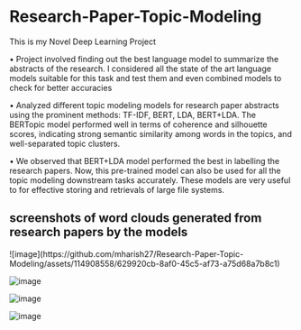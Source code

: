 # Research-Paper-Topic-Modeling
This is my Novel Deep Learning Project

• Project involved finding out the best language model to summarize the abstracts of the research. I considered all
the state of the art language models suitable for this task and test them and even combined models to check for
better accuracies

• Analyzed different topic modeling models for research paper abstracts using the prominent methods: TF-IDF,
BERT, LDA, BERT+LDA. The BERTopic model performed well in terms of coherence and silhouette scores,
indicating strong semantic similarity among words in the topics, and well-separated topic clusters.

• We observed that BERT+LDA model performed the best in labelling the research papers. Now, this pre-trained
model can also be used for all the topic modeling downstream tasks accurately. These models are very useful to for
effective storing and retrievals of large file systems.

<h2>screenshots of word clouds generated from research papers by the models</h2>
![image](https://github.com/mharish27/Research-Paper-Topic-Modeling/assets/114908558/629920cb-8af0-45c5-af73-a75d68a7b8c1)

![image](https://github.com/mharish27/Research-Paper-Topic-Modeling/assets/114908558/19e17164-72d5-4586-bc1d-d4e3901ab7ec)

![image](https://github.com/mharish27/Research-Paper-Topic-Modeling/assets/114908558/c23c6647-152d-4b24-b23d-984053657b54)

![image](https://github.com/mharish27/Research-Paper-Topic-Modeling/assets/114908558/7fa227f1-4c8e-4f95-af9c-dd25e693f291)

